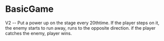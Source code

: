 # BasicGame


V2 -- Put a power up on the stage every 20thtime. If the player steps on it, the enemy starts to run away, runs to the opposite direction.
if the player catches the enemy, player wins.
